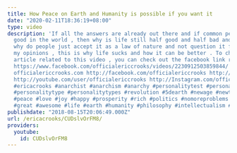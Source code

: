 ```yaml
---
title: How Peace on Earth and Humanity is possible if you want it
date: "2020-02-11T18:36:19+08:00"
type: video
description: 'If all the answers are already out there and if common people want just
  good in the world , then why is life still half good and half bad and furthermore
  why do people just accept it as a law of nature and not question it further ? In
  my opinions , this is why life sucks and how it can be better . To check out the
  article related to this video , you can check out the facebook link right here ...
  https://www.facebook.com/officialericcrooks/videos/2230912503859844/ ericacrooks.com
  officialericcrooks.com http://facebook.com/officialericcrooks http://twitter.com/crooks_erica
  http://youtube.com/user/officialericcrooks http://Instagram.com/officialericcrooks/
  #ericacrooks #anarchist #anarchism #anarchy #personalitytest #personalityscience
  #personalitytype #personalitytypes #revolution #5dearth #newage #newthought #spirituality
  #peace #love #joy #happy #prosperity #rich #politics #nomoreproblems #relax #good
  #great #awesome #life #earth #humanity #philosophy #intellectualism #knowledge #education'
publishdate: "2018-08-15T20:06:49.000Z"
url: /ericacrooks/CUDslvOrFM8/
providers:
  youtube:
    id: CUDslvOrFM8
---
```

